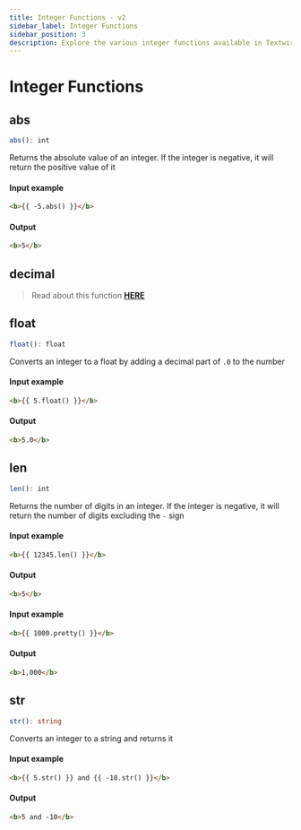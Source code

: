 ```yaml
---
title: Integer Functions - v2
sidebar_label: Integer Functions
sidebar_position: 3
description: Explore the various integer functions available in Textwire
---
```


# Integer Functions
## abs
```ts
abs(): int
```

Returns the absolute value of an integer. If the integer is negative, it will return the positive value of it

#### Input example
```html
<b>{{ -5.abs() }}</b>
```

#### Output
```html
<b>5</b>
```

## decimal
> Read about this function **[HERE](/docs/v2/functions/str#decimal)**

## float
```ts
float(): float
```

Converts an integer to a float by adding a decimal part of `.0` to the number

#### Input example
```html
<b>{{ 5.float() }}</b>
```

#### Output
```html
<b>5.0</b>
```

## len
```ts
len(): int
```

Returns the number of digits in an integer. If the integer is negative, it will return the number of digits excluding the `-` sign

#### Input example
```html
<b>{{ 12345.len() }}</b>
```

#### Output
```html
<b>5</b>
```

#### Input example
```html
<b>{{ 1000.pretty() }}</b>
```

#### Output
```html
<b>1,000</b>
```

## str
```ts
str(): string
```

Converts an integer to a string and returns it

#### Input example
```html
<b>{{ 5.str() }} and {{ -10.str() }}</b>
```

#### Output
```html
<b>5 and -10</b>
```